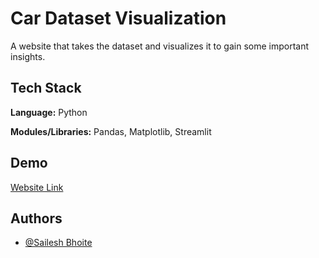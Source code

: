 
# Car Dataset Visualization

A website that takes the dataset and visualizes it to gain some important insights.


## Tech Stack

**Language:** Python

**Modules/Libraries:** Pandas, Matplotlib, Streamlit
## Demo

[Website Link](https://car-sales-data-visualization.streamlit.app/)


## Authors

- [@Sailesh Bhoite](https://github.com/Sailesh-Bhoite)
